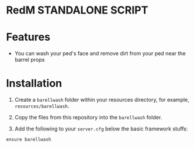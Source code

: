 # RedM STANDALONE SCRIPT

# Features

- You can wash your ped's face and remove dirt from your ped near the barrel props

# Installation

1. Create a `barellwash` folder within your resources directory, for example, `resources/barellwash`.

2. Copy the files from this repository into the `barellwash` folder.

3. Add the following to your `server.cfg` below the basic framework stuffs:

```
ensure barellwash
```

